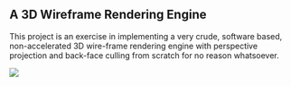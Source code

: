 ## A 3D Wireframe Rendering Engine

This project is an exercise in implementing a very crude, software based,
non-accelerated 3D wire-frame rendering engine with perspective projection
and back-face culling from scratch for no reason whatsoever.

![](https://bitbucket.org/evzijst/3dgo/raw/master/projection.gif)
